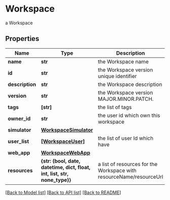 # Workspace

a Workspace

## Properties
Name | Type | Description | Notes
------------ | ------------- | ------------- | -------------
**name** | **str** | the Workspace name | 
**id** | **str** | the Workspace version unique identifier | [optional] [readonly] 
**description** | **str** | the Workspace description | [optional] 
**version** | **str** | the Workspace version MAJOR.MINOR.PATCH. | [optional] 
**tags** | **[str]** | the list of tags | [optional] 
**owner_id** | **str** | the user id which own this workspace | [optional] [readonly] 
**simulator** | [**WorkspaceSimulator**](WorkspaceSimulator.md) |  | [optional] 
**user_list** | [**[WorkspaceUser]**](WorkspaceUser.md) | the list of user Id which have | [optional] 
**web_app** | [**WorkspaceWebApp**](WorkspaceWebApp.md) |  | [optional] 
**resources** | **{str: (bool, date, datetime, dict, float, int, list, str, none_type)}** | a list of resources for the Workspace with resourceName/resourceUrl | [optional] [readonly] 

[[Back to Model list]](../README.md#documentation-for-models) [[Back to API list]](../README.md#documentation-for-api-endpoints) [[Back to README]](../README.md)


